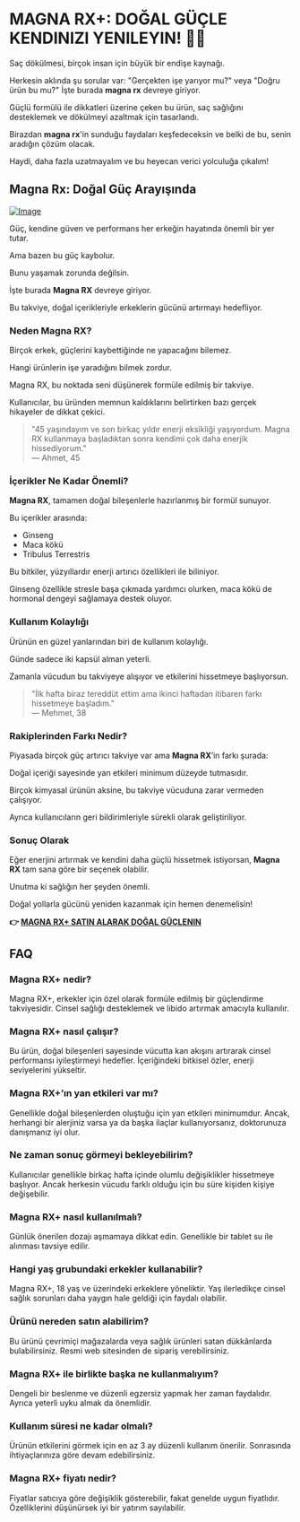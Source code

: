 # MAGNA RX+: DOĞAL GÜÇLE KENDINIZI YENILEYIN! 💪✨

Saç dökülmesi, birçok insan için büyük bir endişe kaynağı. 

Herkesin aklında şu sorular var: "Gerçekten işe yarıyor mu?" veya "Doğru ürün bu mu?" İşte burada **magna rx** devreye giriyor. 

Güçlü formülü ile dikkatleri üzerine çeken bu ürün, saç sağlığını desteklemek ve dökülmeyi azaltmak için tasarlandı. 

Birazdan **magna rx**'in sunduğu faydaları keşfedeceksin ve belki de bu, senin aradığın çözüm olacak. 

Haydi, daha fazla uzatmayalım ve bu heyecan verici yolculuğa çıkalım!

## Magna Rx: Doğal Güç Arayışında

[![Image](https://www2.sellhealth.com/2/magnarx_03_468x80.gif)](https://gchaffi.com/li9aVOTP)

Güç, kendine güven ve performans her erkeğin hayatında önemli bir yer tutar. 

Ama bazen bu güç kaybolur. 

Bunu yaşamak zorunda değilsin.

İşte burada **Magna RX** devreye giriyor. 

Bu takviye, doğal içerikleriyle erkeklerin gücünü artırmayı hedefliyor. 

### Neden Magna RX?

Birçok erkek, güçlerini kaybettiğinde ne yapacağını bilemez. 

Hangi ürünlerin işe yaradığını bilmek zordur. 

Magna RX, bu noktada seni düşünerek formüle edilmiş bir takviye.

Kullanıcılar, bu üründen memnun kaldıklarını belirtirken bazı gerçek hikayeler de dikkat çekici.

> "45 yaşındayım ve son birkaç yıldır enerji eksikliği yaşıyordum. Magna RX kullanmaya başladıktan sonra kendimi çok daha enerjik hissediyorum."  
> — Ahmet, 45

### İçerikler Ne Kadar Önemli?

**Magna RX**, tamamen doğal bileşenlerle hazırlanmış bir formül sunuyor. 

Bu içerikler arasında:

- Ginseng
- Maca kökü
- Tribulus Terrestris

Bu bitkiler, yüzyıllardır enerji artırıcı özellikleri ile biliniyor. 

Ginseng özellikle stresle başa çıkmada yardımcı olurken, maca kökü de hormonal dengeyi sağlamaya destek oluyor.

### Kullanım Kolaylığı

Ürünün en güzel yanlarından biri de kullanım kolaylığı.

Günde sadece iki kapsül alman yeterli.

Zamanla vücudun bu takviyeye alışıyor ve etkilerini hissetmeye başlıyorsun.

> "İlk hafta biraz tereddüt ettim ama ikinci haftadan itibaren farkı hissetmeye başladım."  
> — Mehmet, 38

### Rakiplerinden Farkı Nedir?

Piyasada birçok güç artırıcı takviye var ama **Magna RX**’in farkı şurada:

Doğal içeriği sayesinde yan etkileri minimum düzeyde tutmasıdır.

Birçok kimyasal ürünün aksine, bu takviye vücuduna zarar vermeden çalışıyor.

Ayrıca kullanıcıların geri bildirimleriyle sürekli olarak geliştiriliyor.

### Sonuç Olarak

Eğer enerjini artırmak ve kendini daha güçlü hissetmek istiyorsan, **Magna RX** tam sana göre bir seçenek olabilir. 

Unutma ki sağlığın her şeyden önemli. 

Doğal yollarla gücünü yeniden kazanmak için hemen denemelisin!



**👉 [MAGNA RX+ SATIN ALARAK DOĞAL GÜÇLENIN](https://gchaffi.com/li9aVOTP)**

## FAQ

### Magna RX+ nedir?
Magna RX+, erkekler için özel olarak formüle edilmiş bir güçlendirme takviyesidir. Cinsel sağlığı desteklemek ve libido artırmak amacıyla kullanılır.

### Magna RX+ nasıl çalışır?
Bu ürün, doğal bileşenleri sayesinde vücutta kan akışını artırarak cinsel performansı iyileştirmeyi hedefler. İçeriğindeki bitkisel özler, enerji seviyelerini yükseltir.

### Magna RX+’ın yan etkileri var mı?
Genellikle doğal bileşenlerden oluştuğu için yan etkileri minimumdur. Ancak, herhangi bir alerjiniz varsa ya da başka ilaçlar kullanıyorsanız, doktorunuza danışmanız iyi olur.

### Ne zaman sonuç görmeyi bekleyebilirim?
Kullanıcılar genellikle birkaç hafta içinde olumlu değişiklikler hissetmeye başlıyor. Ancak herkesin vücudu farklı olduğu için bu süre kişiden kişiye değişebilir.

### Magna RX+ nasıl kullanılmalı?
Günlük önerilen dozajı aşmamaya dikkat edin. Genellikle bir tablet su ile alınması tavsiye edilir. 

### Hangi yaş grubundaki erkekler kullanabilir?
Magna RX+, 18 yaş ve üzerindeki erkeklere yöneliktir. Yaş ilerledikçe cinsel sağlık sorunları daha yaygın hale geldiği için faydalı olabilir.

### Ürünü nereden satın alabilirim?
Bu ürünü çevrimiçi mağazalarda veya sağlık ürünleri satan dükkânlarda bulabilirsiniz. Resmi web sitesinden de sipariş verebilirsiniz.

### Magna RX+ ile birlikte başka ne kullanmalıyım?
Dengeli bir beslenme ve düzenli egzersiz yapmak her zaman faydalıdır. Ayrıca yeterli uyku almak da önemlidir.

### Kullanım süresi ne kadar olmalı?
Ürünün etkilerini görmek için en az 3 ay düzenli kullanım önerilir. Sonrasında ihtiyaçlarınıza göre devam edebilirsiniz.

### Magna RX+ fiyatı nedir?
Fiyatlar satıcıya göre değişiklik gösterebilir, fakat genelde uygun fiyatlıdır. Özelliklerini düşünürsek iyi bir yatırım sayılabilir.